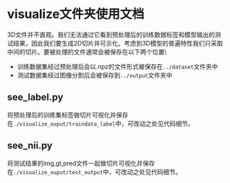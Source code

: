 # visualize文件夹使用文档
3D文件并不直观。我们无法通过它看到预处理后的训练数据标签和模型输出的测试结果，因此我们要生成2D切片并可示化。考虑到3D模型的普遍特性我们只采取中间的切片。要被处理的文件通常会被保存在以下两个位置\
- 训练数据集经过预处理后会以.npz的文件形式被保存在`../dataset`文件夹中
- 测试数据集经过图像分割后会被保存到`../output`文件夹中

## see_label.py
将预处理后的训练集标签做切片可视化并保存在`./visualize_ouput/traindata_label`中，可改动之处见代码细节。

## see_nii.py
将测试结果的img,gt,pred文件一起做切片可视化并保存在`./visualize_ouput/test_output`中，可改动之处见代码细节。




